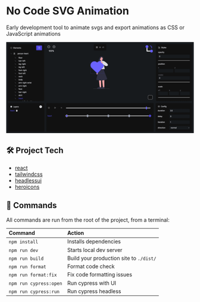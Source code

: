 # No Code SVG Animation

Early development tool to animate svgs and export animations as CSS or JavaScript animations

![Image description](./landing-page.png)

## 🛠 Project Tech

- [react](https://react.dev)
- [tailwindcss](https://tailwindcss.com)
- [headlessui](https://headlessui.com)
- [heroicons](https://heroicons.com)

## 🧞 Commands

All commands are run from the root of the project, from a terminal:

| Command                | Action                                  |
| :--------------------- | :-------------------------------------- |
| `npm install`          | Installs dependencies                   |
| `npm run dev`          | Starts local dev server                 |
| `npm run build`        | Build your production site to `./dist/` |
| `npm run format`       | Format code check                       |
| `npm run format:fix`   | Fix code formatting issues              |
| `npm run cypress:open` | Run cypress with UI                     |
| `npm run cypress:run`  | Run cypress headless                    |
